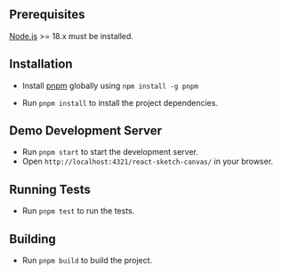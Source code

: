 ## Prerequisites

[Node.js](http://nodejs.org/) >= 18.x must be installed.

## Installation

- Install [pnpm](https://pnpm.io/) globally using `npm install -g pnpm`

- Run `pnpm install` to install the project dependencies.

## Demo Development Server

- Run `pnpm start` to start the development server.
- Open `http://localhost:4321/react-sketch-canvas/` in your browser.

## Running Tests

- Run `pnpm test` to run the tests.

## Building

- Run `pnpm build` to build the project.
